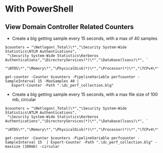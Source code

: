 # With PowerShell

## View Domain Controller Related Counters

* Create a blg getting sample every 15 seconds, with a max of 40 samples
 ```
 $counters = "\Netlogon(_Total)\*","\Security System-Wide Statistics\NTLM Authentications", `
  "\Security System-Wide Statistics\Kerberos Authentications","\DirectoryServices(*)\*","\Database(lsass)\*", `
  "\NTDS\*","\Memory\*","\PhysicalDisk(*)\*","\Processor(*)\*","\TCPv4\*","\TCPv6\*","\DNS\*"
  
 get-counter -Counter $counters -PipelineVariable perfcounter -SampleInterval 15 -MaxSamples 40 | `
    Export-Counter -Path ".\dc_perf_collection.blg"
 ```
 * Create a blg getting sample every 15 seconds, with a max file size of 100 mb, circular
 ```
 $counters = "\Netlogon(_Total)\*","\Security System-Wide Statistics\NTLM Authentications", `
  "\Security System-Wide Statistics\Kerberos Authentications","\DirectoryServices(*)\*","\Database(lsass)\*", `
  "\NTDS\*","\Memory\*","\PhysicalDisk(*)\*","\Processor(*)\*","\TCPv4\*","\TCPv6\*","\DNS\*"
  
 get-counter -Counter $counters -PipelineVariable perfcounter -SampleInterval 15  | Export-Counter -Path ".\dc_perf_collection.blg" -maxsize (100mb) -circular
 ```
